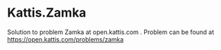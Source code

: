 # Kattis.Zamka
Solution to problem Zamka at open.kattis.com .
Problem can be found at https://open.kattis.com/problems/zamka

